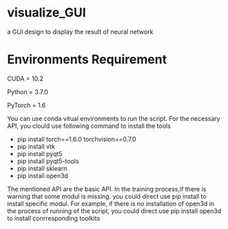 # visualize_GUI
a GUI design to display the result of neural network

# Environments Requirement
CUDA = 10.2

Python = 3.7.0

PyTorch = 1.6

You can use conda vitual environments to run the script. For the necessary API, you clould use following command to install the tools
   * pip install torch==1.6.0 torchvision==0.7.0
   * pip install vtk
   * pip install pyqt5
   * pip install pyqt5-tools 
   * pip install sklearn
   * pip install open3d

The mentioned API are the basic API. In the training  process,if there is warning that some modul is missing. you could direct use pip install to install specific modul.
For example, if there is no installation of open3d in the process of running of the script, you could direct use pip install open3d to install conrresponding toolkits

